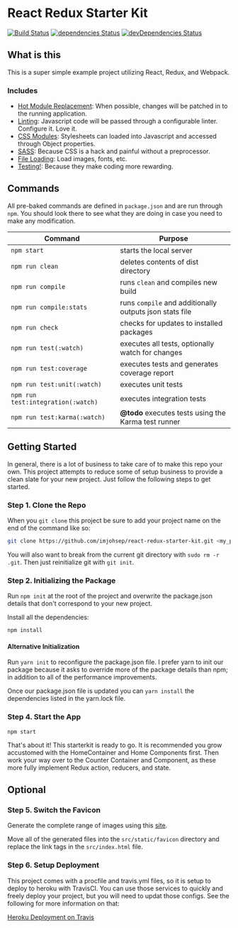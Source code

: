 # React Redux Starter Kit

[![Build Status](https://travis-ci.org/imjohsep/react-redux-starter-kit.svg?branch=master)](https://travis-ci.org/imjohsep/react-redux-starter-kit)
[![dependencies Status](https://david-dm.org/imjohsep/react-redux-starter-kit/status.svg)](https://david-dm.org/imjohsep/react-redux-starter-kit)
[![devDependencies Status](https://david-dm.org/imjohsep/react-redux-starter-kit/dev-status.svg)](https://david-dm.org/imjohsep/react-redux-starter-kit?type=dev)

## What is this

This is a super simple example project utilizing React, Redux, and Webpack.

### Includes

* [Hot Module Replacement](https://webpack.github.io/docs/hot-module-replacement.html): When possible, changes will be patched in to the running application.
* [Linting](http://eslint.org/): Javascript code will be passed through a configurable linter. Configure it. Love it.
* [CSS Modules](https://github.com/css-modules/css-modules): Stylesheets can loaded into Javascript and accessed through Object properties.
* [SASS](https://github.com/jtangelder/sass-loader): Because CSS is a hack and painful without a preprocessor.
* [File Loading](https://github.com/webpack/file-loader): Load images, fonts, etc.
* [Testing!](https://mochajs.org/): Because they make coding more rewarding.

## Commands

All pre-baked commands are defined in `package.json` and are run through `npm`.
You should look there to see what they are doing in case you need to make any modification.

| Command                            | Purpose                 |
|------------------------------------|-------------------------|
| `npm start`                        | starts the local server |
| `npm run clean`                    | deletes contents of dist directory |
| `npm run compile`                  | runs `clean` and compiles new build |
| `npm run compile:stats`            | runs `compile` and additionally outputs json stats file |
| `npm run check`                    | checks for updates to installed packages |
| `npm run test(:watch)`             | executes all tests, optionally watch for changes |
| `npm run test:coverage`            | executes tests and generates coverage report |
| `npm run test:unit(:watch)`        | executes unit tests |
| `npm run test:integration(:watch)` | executes integration tests |
| `npm run test:karma(:watch)`       | __@todo__ executes tests using the Karma test runner

## Getting Started

In general, there is a lot of business to take care of to make this repo your own.
This project attempts to reduce some of setup business to provide a clean slate for
your new project. Just follow the following steps to get started.

### Step 1. Clone the Repo

When you `git clone` this project be sure to add your project name on
the end of the command like so:

```sh
git clone https://github.com/imjohsep/react-redux-starter-kit.git <my_project_name>
```

You will also want to break from the current git directory with `sudo rm -r .git`.
Then just reinitialize git with `git init`.

### Step 2. Initializing the Package

Run `npm init` at the root of the project and overwrite the package.json
details that don't correspond to your new project.

Install all the dependencies:

```sh
npm install
```

#### Alternative Initialization

Run `yarn init` to reconfigure the package.json file. I prefer yarn to init
our package because it asks to override more of the package details than npm; in
addition to all of the performance improvements.

Once our package.json file is updated you can `yarn install` the dependencies listed
in the yarn.lock file.

### Step 4. Start the App

`npm start`

That's about it! This starterkit is ready to go. It is recommended you
grow accustomed with the HomeContainer and Home Components first. Then
work your way over to the Counter Container and Component, as these
more fully implement Redux action, reducers, and state.

## Optional

### Step 5. Switch the Favicon

Generate the complete range of images using this [site](http://www.favicomatic.com/).

Move all of the generated files into the `src/static/favicon` directory and replace
the link tags in the `src/index.html` file.

### Step 6. Setup Deployment

This project comes with a procfile and travis.yml files, so it is setup to deploy
to heroku with TravisCI. You can use those services to quickly and freely deploy
your project, but you will need to updat those configs. See the following for more information on that:

[Heroku Deployment on Travis](https://docs.travis-ci.com/user/deployment/heroku)